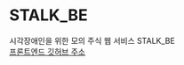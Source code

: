# STALK_BE
시각장애인을 위한 모의 주식 웹 서비스 STALK_BE <br>
[프론트엔드 깃허브 주소](https://github.com/returntoOZ/STALK_FE)
